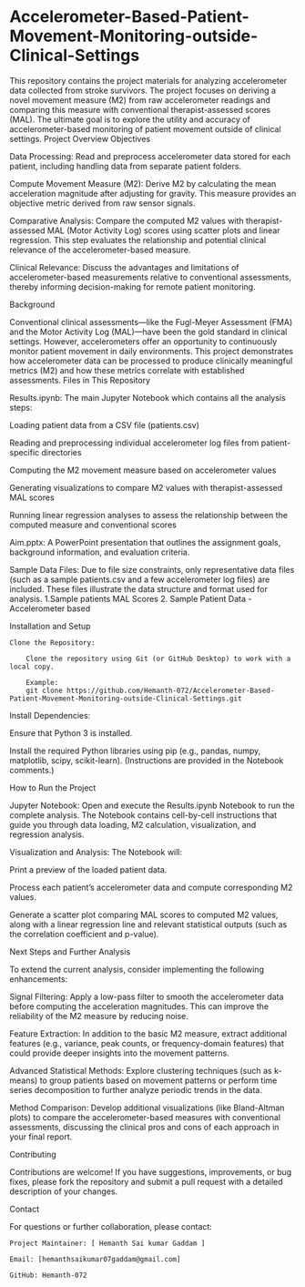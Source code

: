 # Accelerometer-Based-Patient-Movement-Monitoring-outside-Clinical-Settings


This repository contains the project materials for analyzing accelerometer data collected from stroke survivors. The project focuses on deriving a novel movement measure (M2) from raw accelerometer readings and comparing this measure with conventional therapist-assessed scores (MAL). The ultimate goal is to explore the utility and accuracy of accelerometer-based monitoring of patient movement outside of clinical settings.
Project Overview
Objectives

Data Processing:
    Read and preprocess accelerometer data stored for each patient, including handling data from separate patient folders.

Compute Movement Measure (M2):
    Derive M2 by calculating the mean acceleration magnitude after adjusting for gravity. This measure provides an objective metric derived from raw sensor signals.

Comparative Analysis:
    Compare the computed M2 values with therapist-assessed MAL (Motor Activity Log) scores using scatter plots and linear regression. This step evaluates the relationship and potential clinical relevance of the accelerometer-based measure.

Clinical Relevance:
    Discuss the advantages and limitations of accelerometer-based measurements relative to conventional assessments, thereby informing decision-making for remote patient monitoring.

Background

Conventional clinical assessments—like the Fugl-Meyer Assessment (FMA) and the Motor Activity Log (MAL)—have been the gold standard in clinical settings. However, accelerometers offer an opportunity to continuously monitor patient movement in daily environments. This project demonstrates how accelerometer data can be processed to produce clinically meaningful metrics (M2) and how these metrics correlate with established assessments.
Files in This Repository

Results.ipynb:
    The main Jupyter Notebook which contains all the analysis steps:

Loading patient data from a CSV file (patients.csv)

Reading and preprocessing individual accelerometer log files from patient-specific directories

Computing the M2 movement measure based on accelerometer values

Generating visualizations to compare M2 values with therapist-assessed MAL scores

Running linear regression analyses to assess the relationship between the computed measure and conventional scores

Aim.pptx:
    A PowerPoint presentation that outlines the assignment goals, background information, and evaluation criteria.
    ​

Sample Data Files:
    Due to file size constraints, only representative data files (such as a sample patients.csv and a few accelerometer log files) are included. These files illustrate the data structure and format used for analysis.
    1.Sample patients MAL Scores
    2. Sample Patient Data - Accelerometer based

Installation and Setup

    Clone the Repository:

        Clone the repository using Git (or GitHub Desktop) to work with a local copy.

        Example:
        git clone https://github.com/Hemanth-072/Accelerometer-Based-Patient-Movement-Monitoring-outside-Clinical-Settings.git

Install Dependencies:

 Ensure that Python 3 is installed.

Install the required Python libraries using pip (e.g., pandas, numpy, matplotlib, scipy, scikit-learn).
        (Instructions are provided in the Notebook comments.)

How to Run the Project

Jupyter Notebook:
    Open and execute the Results.ipynb Notebook to run the complete analysis. The Notebook contains cell-by-cell instructions that guide you through data loading, M2 calculation, visualization, and regression analysis.

Visualization and Analysis:
    The Notebook will:

 Print a preview of the loaded patient data.

Process each patient’s accelerometer data and compute corresponding M2 values.

Generate a scatter plot comparing MAL scores to computed M2 values, along with a linear regression line and relevant statistical outputs (such as the correlation coefficient and p-value).

Next Steps and Further Analysis

To extend the current analysis, consider implementing the following enhancements:

Signal Filtering:
    Apply a low-pass filter to smooth the accelerometer data before computing the acceleration magnitudes. This can improve the reliability of the M2 measure by reducing noise.

Feature Extraction:
    In addition to the basic M2 measure, extract additional features (e.g., variance, peak counts, or frequency-domain features) that could provide deeper insights into the movement patterns.

 Advanced Statistical Methods:
    Explore clustering techniques (such as k-means) to group patients based on movement patterns or perform time series decomposition to further analyze periodic trends in the data.

 Method Comparison:
    Develop additional visualizations (like Bland-Altman plots) to compare the accelerometer-based measures with conventional assessments, discussing the clinical pros and cons of each approach in your final report.

Contributing

Contributions are welcome! If you have suggestions, improvements, or bug fixes, please fork the repository and submit a pull request with a detailed description of your changes.

Contact

For questions or further collaboration, please contact:

    Project Maintainer: [ Hemanth Sai kumar Gaddam ]

    Email: [hemanthsaikumar07gaddam@gmail.com]

    GitHub: Hemanth-072




